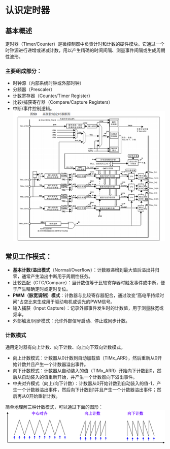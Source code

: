 # 认识定时器
## 基本概述
定时器（Timer/Counter）是微控制器中负责计时和计数的硬件模块。它通过一个时钟源进行递增或递减计数，用以产生精确的时间间隔、测量事件间隔或生成周期性波形。

### 主要组成部分：
- 时钟源（内部系统时钟或外部时钟）
- 分频器（Prescaler）
- 计数寄存器（Counter/Timer Register）
- 比较/捕获寄存器（Compare/Capture Registers）
- 中断/事件控制逻辑。
![这是图片](../.gitbook/assets/2.1.1.png)
## 常见工作模式：
- **基本计数/溢出模式**（Normal/Overflow）：计数器递增到最大值后溢出并归零，通常产生溢出中断用于周期性任务。
- 比较匹配（CTC/Compare）：当计数值等于比较寄存器时触发事件或中断，便于产生精确定时或定时复位。
- **PWM（脉宽调制）模式**：计数器与比较寄存器配合，通过改变“高电平持续时间”占空比来生成用于驱动电机或调光的PWM信号。
- 输入捕获（Input Capture）：记录外部事件发生时的计数值，用于测量脉宽或频率。
- 外部触发/同步模式：允许外部信号启动、停止或同步计数。
### 计数模式
通用定时器有向上计数、向下计数、向上向下双向计数模式。

- 向上计数模式：计数器从0计数到自动加载值（TIMx_ARR），然后重新从0开始计数并且产生一个计数器溢出事件。
- 向下计数模式：计数器从自动装入的值（TIMx_ARR）开始向下计数到0，然后从自动装入的值重新开始，并产生一个计数器向下溢出事件。
- 中央对齐模式（向上/向下计数）：计数器从0开始计数到自动装入的值-1，产生一个计数器溢出事件，然后向下计数到1并且产生一个计数器溢出事件；然后再从0开始重新计数。

简单地理解三种计数模式，可以通过下面的图形：
![这是图片](../.gitbook/assets/2.1.4.png)













